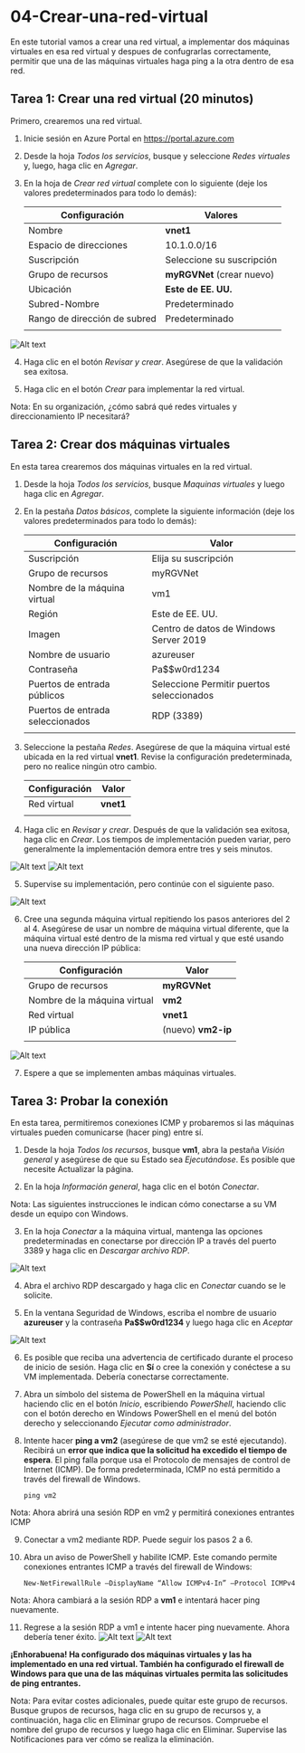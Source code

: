 # 04-Crear-una-red-virtual
En este tutorial vamos a crear una red virtual, a implementar dos máquinas virtuales en esa red virtual y despues de confugrarlas correctamente, permitir que una de las máquinas virtuales haga ping a la otra dentro de esa red.

## Tarea 1: Crear una red virtual (20 minutos)
Primero, crearemos una red virtual.

  1. Inicie sesión en Azure Portal en https://portal.azure.com

  2. Desde la hoja *Todos los servicios*, busque y seleccione *Redes virtuales* y, luego, haga clic en *Agregar*.

  3. En la hoja de *Crear red virtual* complete con lo siguiente (deje los valores predeterminados para todo lo demás):
  
      | Configuración | Valores |
      |  -- | -- |
      | Nombre | **vnet1**|
      | Espacio de direcciones | 10.1.0.0/16 |
      | Suscripción | Seleccione su suscripción |
      | Grupo de recursos | **myRGVNet** (crear nuevo)|
      | Ubicación | **Este de EE. UU.**|
      | Subred-Nombre | Predeterminado|
      | Rango de dirección de subred | Predeterminado |
      | | |
   
   
![Alt text](./img/1.PNG)
    
    
    
  4. Haga clic en el botón *Revisar y crear*. Asegúrese de que la validación sea exitosa.

  5. Haga clic en el botón *Crear* para implementar la red virtual.

Nota: En su organización, ¿cómo sabrá qué redes virtuales y direccionamiento IP necesitará?

## Tarea 2: Crear dos máquinas virtuales
En esta tarea crearemos dos máquinas virtuales en la red virtual.

  1. Desde la hoja *Todos los servicios*, busque *Maquinas virtuales* y luego haga clic en *Agregar*.

  2. En la pestaña *Datos básicos*, complete la siguiente información (deje los valores predeterminados para todo lo demás):

      | Configuración |	Valor |
      | -- | -- |
      | Suscripción	| Elija su suscripción |
      | Grupo de recursos |	myRGVNet |
      | Nombre de la máquina virtual | vm1 |
      | Región	| Este de EE. UU. |
      |Imagen |	Centro de datos de Windows Server 2019 |
      | Nombre de usuario |	azureuser |
      | Contraseña |	Pa$$w0rd1234 |
      | Puertos de entrada públicos |	Seleccione Permitir puertos seleccionados |
      | Puertos de entrada seleccionados	| RDP (3389)|
      | | |
    
  3. Seleccione la pestaña *Redes*. Asegúrese de que la máquina virtual esté ubicada en la red virtual **vnet1**. Revise la configuración predeterminada, pero no realice ningún otro cambio.

      | Configuración	| Valor |
      | -- | -- |
      | Red virtual |	**vnet1** |
      | | |
    
  4. Haga clic en *Revisar y crear*. Después de que la validación sea exitosa, haga clic en *Crear*. Los tiempos de implementación pueden variar, pero generalmente la implementación demora entre tres y seis minutos.
  
![Alt text](./img/2.PNG)
![Alt text](./img/3.PNG)

  5. Supervise su implementación, pero continúe con el siguiente paso.

![Alt text](./img/4.PNG)

  6. Cree una segunda máquina virtual repitiendo los pasos anteriores del 2 al 4. Asegúrese de usar un nombre de máquina virtual diferente, que la máquina virtual esté dentro de la misma red virtual y que esté usando una nueva dirección IP pública:

      | Configuración	| Valor |
      | -- | -- |
      | Grupo de recursos	| **myRGVNet** |
      | Nombre de la máquina virtual |	**vm2** |
      | Red virtual	| **vnet1** |
      | IP pública	| (nuevo) **vm2-ip**| 
      | | |

![Alt text](./img/5.PNG)

  7. Espere a que se implementen ambas máquinas virtuales.

## Tarea 3: Probar la conexión
En esta tarea, permitiremos conexiones ICMP y probaremos si las máquinas virtuales pueden comunicarse (hacer ping) entre sí.

1. Desde la hoja *Todos los recursos*, busque **vm1**, abra la pestaña *Visión general* y asegúrese de que su Estado sea *Ejecutándose*. Es posible que necesite Actualizar la página.

2. En la hoja *Información general*, haga clic en el botón *Conectar*.

Nota: Las siguientes instrucciones le indican cómo conectarse a su VM desde un equipo con Windows.

3. En la hoja *Conectar* a la máquina virtual, mantenga las opciones predeterminadas en conectarse por dirección IP a través del puerto 3389 y haga clic en *Descargar archivo RDP*.

![Alt text](./img/6.PNG)

4. Abra el archivo RDP descargado y haga clic en *Conectar* cuando se le solicite.

5. En la ventana Seguridad de Windows, escriba el nombre de usuario **azureuser** y la contraseña **Pa$$w0rd1234** y luego haga clic en *Aceptar*

![Alt text](./img/7.PNG)

6. Es posible que reciba una advertencia de certificado durante el proceso de inicio de sesión. Haga clic en **Sí** o cree la conexión y conéctese a su VM implementada. Debería conectarse correctamente.

7. Abra un símbolo del sistema de PowerShell en la máquina virtual haciendo clic en el botón *Inicio*, escribiendo *PowerShell*, haciendo clic con el botón derecho en Windows PowerShell en el menú del botón derecho y seleccionando *Ejecutar como administrador*.

8. Intente hacer **ping a vm2** (asegúrese de que vm2 se esté ejecutando). Recibirá un **error que indica que la solicitud ha excedido el tiempo de espera**. El ping falla porque usa el Protocolo de mensajes de control de Internet (ICMP). De forma predeterminada, ICMP no está permitido a través del firewall de Windows.

    ``` ping vm2 ```


Nota: Ahora abrirá una sesión RDP en vm2 y permitirá conexiones entrantes ICMP

9. Conectar a vm2 mediante RDP. Puede seguir los pasos 2 a 6.
10. Abra un aviso de PowerShell y habilite ICMP. Este comando permite conexiones entrantes ICMP a través del firewall de Windows:

    ``` New-NetFirewallRule –DisplayName “Allow ICMPv4-In” –Protocol ICMPv4 ```


Nota: Ahora cambiará a la sesión RDP a **vm1** e intentará hacer ping nuevamente.

11. Regrese a la sesión RDP a vm1 e intente hacer ping nuevamente. Ahora debería tener éxito.
![Alt text](./img/8.PNG)
![Alt text](./img/9.PNG)

**¡Enhorabuena! Ha configurado dos máquinas virtuales y las ha implementado en una red virtual. También ha configurado el firewall de Windows para que una de las máquinas virtuales permita las solicitudes de ping entrantes.**

Nota: Para evitar costes adicionales, puede quitar este grupo de recursos. Busque grupos de recursos, haga clic en su grupo de recursos y, a continuación, haga clic en Eliminar grupo de recursos. Compruebe el nombre del grupo de recursos y luego haga clic en Eliminar. Supervise las Notificaciones para ver cómo se realiza la eliminación.
